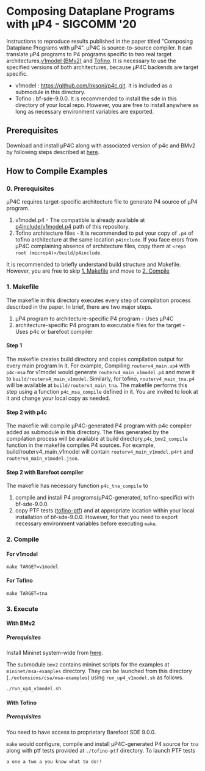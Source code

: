 # Composing Dataplane Programs with μP4 - SIGCOMM '20

Instructions to reproduce results published in the paper titled "Composing Dataplane Programs with μP4".
μP4C is source-to-source compiler. It can translate μP4 programs to P4 programs specific to two real target architectures,[v1model (BMv2)](https://github.com/hksoni/p4c/blob/master/p4include/v1model.p4) and [Tofino](https://www.barefootnetworks.com/products/brief-tofino/). It is necessary to use the specified versions of both architectures, because μP4C backends are target specific.

- v1model : https://github.com/hksoni/p4c.git. It is included as a submodule in this directory.
- Tofino : bf-sde-9.0.0.  It is recommended to install the sde in this directory of your local repo. However, you are free to install anywhere as long as necessary environment variables are exported.

## Prerequisites
Download and install μP4C along with associated version of p4c and BMv2 by following steps described at [here](https://github.com/cornell-netlab/MicroP4/blob/master/README.md).

## How to Compile Examples
### 0. Prerequisites
μP4C requires target-specific architecture file to generate P4 source of μP4 program.
1.  v1model.p4 - The compatible is already available at [p4include/v1model.p4](https://github.com/cornell-netlab/MicroP4/blob/master/p4include/v1model.p4) path of this repository.
2. Tofino architecture files - It is recommended to put your copy of `.p4` of tofino architecture at the same location `p4include`.
If you face erors from μP4C complaining absence of architecture files, copy them at `<repo root (microp4)>/build/p4include`.

It is recommended to briefly understand build structure and Makefile. However, you are free to skip [1. Makefile](https://github.com/cornell-netlab/MicroP4/tree/master/extensions/csa/msa-examples#1-makefile) and move to [2. Compile](https://github.com/cornell-netlab/MicroP4/tree/master/extensions/csa/msa-examples#2-compile)
### 1. Makefile
The makefile in this directory executes every step of compilation process described in the paper. In brief, there are two major steps.
1. μP4 program to architecture-specific P4 program - Uses μP4C
2. architecture-specific P4 program to executable files for the target - Uses p4c or barefoot compiler

#### Step 1
The makefile creates build directory and copies compilation output for every main program in it.
For example, Compiling `routerv4_main.up4` with `p4c-msa` for v1model would generate `routerv4_main_v1model.p4` and move it to `build/routerv4_main_v1model`. Similarly, for tofino, `routerv4_main_tna.p4` will be available at `build/routerv4_main_tna`.
The makefile performs this step using a function `p4c_msa_compile` defined in it. You are invited to look at it and change your local copy as needed.

#### Step 2 with p4c
The makefile will compile μP4C-generated P4 program with p4c compiler added as submodule in this directory. The files generated by the compilation process will be available at build directory.`p4c_bmv2_compile` function in the makefile compiles P4 sources. For example, build/routerv4_main_v1model will contain `routerv4_main_v1model.p4rt` and `routerv4_main_v1model.json`.

#### Step 2 with Barefoot compiler
The makefile has necessary function `p4c_tna_compile` to
1. compile and install P4 programs(μP4C-generated, tofino-specific) with bf-sde-9.0.0.
2. copy PTF tests ([tofino-ptf](https://github.com/cornell-netlab/MicroP4/tree/master/extensions/csa/msa-examples/tofino-ptf)) and at appropriate location within your local installation of bf-sde-9.0.0. However, for that you need to export necessary environment variables before executing `make`.


### 2. Compile
#### For v1model
```
make TARGET=v1model
```

#### For Tofino
```
make TARGET=tna
```

### 3. Execute
#### With BMv2
##### Prerequisites
Install Mininet system-wide from [here](https://github.com/mininet/mininet/blob/master/INSTALL).

The submodule `bmv2` contains mininet scripts for the examples at `mininet/msa-examples` directory. They can be launched from this directory (`./extensions/csa/msa-examples`) using `run_up4_v1model.sh` as follows.
```bash
./run_up4_v1model.sh
```

#### With Tofino
##### Prerequisites
You need to have access to proprietary Barefoot SDE 9.0.0.

`make` would configure, compile and install μP4C-generated P4 source for `tna` along with ptf tests provided at `./tofino-ptf` directory.
To launch PTF tests
```bash
a one a two a you know what to do!!
```
